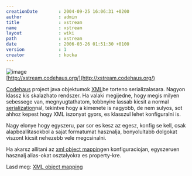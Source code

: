 ```yaml
---
creationDate        : 2004-09-25 16:06:31 +0200 
author              : admin 
title               : xstream 
name                : xstream 
layout              : wiki 
path                : xstream 
date                : 2006-03-26 01:51:30 +0100 
version             : 1 
creator             : kocka 
---
```

![image](http://xstream.codehaus.org/logo.gif)<br/>
[http://xstream.codehaus.org/](http://xstream.codehaus.org/)

[Codehaus](codehaus.html) project java objektumok [XML](XML.html)be torteno serializalasara. Nagyon klassz kis skalazhato rendszer. Ha valaki megijedne, hogy megis milyen sebessege van, megnyugtathatom, tobbnyire lassab kicsit a normal [serialization](serialization.html)nal, tekintve hogy a kimenete is nagyobb, de nem sulyos, sot ahhoz kepest hogy XML iszonyat gyors, es klasszul lehet konfiguralni is.

Nagy elonye hogy egyszeru, par sor es kesz az egesz, konfig se kell, csak alapbeallitasokbol a sajat formatumat hasznalja, bonyolultabb dolgokat viszont kicsit nehezebb vele megcsinalni.

Ha akarsz allitani az [xml object mapping](XML%20object%20mapping.html)en konfiguraciojan, egyszeruen hasznalj alias-okat osztalyokra es property-kre.

Lasd meg: [XML object mapping](XML%20object%20mapping.html)
